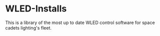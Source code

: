 # WLED-Installs
This is a library of the most up to date WLED control software for space cadets lighting's fleet. 
